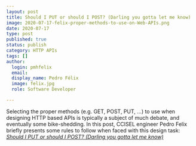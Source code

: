 ```yaml
---
layout: post
title: Should I PUT or should I POST? (Darling you gotta let me know)
image: 2020-07-17-felix-proper-methods-to-use-on-Web-APIs.png
date: 2020-07-17
type: post
published: true
status: publish
category: HTTP APIs
tags: []
author:
  login: pmhfelix
  email: 
  display_name: Pedro Félix
  image: felix.jpg
  role: Software Developer

---
```


Selecting the proper methods (e.g. GET, POST, PUT, …) to use when designing HTTP
based APIs is typically a subject of much debate, and eventually some
bike-shedding. In this post, CCISEL engineer Pedro Felix briefly presents some
rules to follow when faced with this design task:
[_Should I PUT or should I POST? (Darling you gotta let me know)_](https://blog.pedrofelix.org/2016/10/25/should-i-put-or-should-i-post-darling-you-gotta-let-me-know)